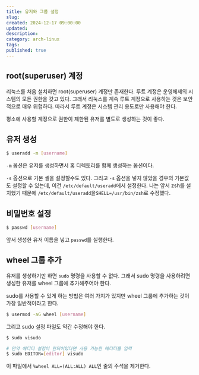 ```yaml
---
title: 유저와 그룹 설정
slug:
created: 2024-12-17 09:00:00
updated:
description:
category: arch-linux
tags:
published: true
---
```


## root(superuser) 계정

리눅스를 처음 설치하면 root(superuser) 계정만 존재한다.
루트 계정은 운영체제의 시스템의 모든 권한을 갖고 있다.
그래서 리눅스를 계속 루트 계정으로 사용하는 것은 보안적으로 매우 위험하다.
따라서 루트 계정은 시스템 관리 용도로만 사용해야 한다.

평소에 사용할 계정으로 권한이 제한된 유저를 별도로 생성하는 것이 좋다.

## 유저 생성

```bash
$ useradd -m [username]
```

`-m` 옵션은 유저를 생성하면서 홈 디렉토리를 함께 생성하는 옵션이다.

`-s` 옵션으로 기본 셸을 설정할수도 있다.
그리고 `-s` 옵션을 넣지 않았을 경우의 기본값도 설정할 수 있는데, 이건 `/etc/default/useradd`에서 설정한다.
나는 앞서 zsh를 설치했기 때문에 `/etc/default/useradd`을`SHELL=/usr/bin/zsh`로 수정했다.

## 비밀번호 설정

```bash
$ passwd [username]
```

앞서 생성한 유저 이름을 넣고 `passwd`를 실행한다.

## wheel 그룹 추가

유저를 생성하기만 하면 `sudo` 명령을 사용할 수 없다.
그래서 sudo 명령을 사용하려면 생성한 유저를 wheel 그룹에 추가해주어야 한다.

sudo를 사용할 수 있게 하는 방법은 여러 가지가 있지만 wheel 그룹에 추가하는 것이 가장 일반적이라고 한다.

```bash
$ usermod -aG wheel [username]
```

그리고 sudo 설정 파일도 약간 수정해야 한다.

```bash
$ sudo visudo

# 만약 에디터 설정이 안되어있다면 사용 가능한 에디터를 입력
$ sudo EDITOR=[editor] visudo
```

이 파일에서 `%wheel ALL=(ALL:ALL) ALL`인 줄의 주석을 제거한다.
